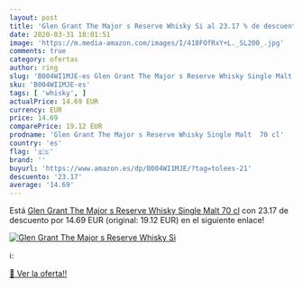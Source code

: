 ```yaml
---
layout: post
title: 'Glen Grant The Major s Reserve Whisky Si al 23.17 % de descuento'
date: 2020-03-31 18:01:51
image: 'https://m.media-amazon.com/images/I/418FOfRxY+L._SL200_.jpg'
comments: true
category: ofertas
author: ring
slug: 'B004WI1MJE-es Glen Grant The Major s Reserve Whisky Single Malt 70 cl'
sku: 'B004WI1MJE-es'
tags: [ 'whisky', ]
actualPrice: 14.69 EUR
currency: EUR
price: 14.69
comparePrice: 19.12 EUR
prodname: 'Glen Grant The Major s Reserve Whisky Single Malt  70 cl'
country: 'es'
flag: '🇪🇸'
brand: ''
buyurl: 'https://www.amazon.es/dp/B004WI1MJE/?tag=tolees-21'
descuento: '23.17'
average: '14.69'
---
```


Está [Glen Grant The Major s Reserve Whisky Single Malt  70 cl](https://www.amazon.es/dp/B004WI1MJE/?tag=tolees-21) con 23.17 de descuento por 14.69 EUR (original: 19.12 EUR) en el siguiente enlace!

[![Glen Grant The Major s Reserve Whisky Si](https://m.media-amazon.com/images/I/418FOfRxY+L._SL200_.jpg)](https://www.amazon.es/dp/B004WI1MJE/?tag=tolees-21)

ℹ️:


[🛒 Ver la oferta!!](https://www.amazon.es/dp/B004WI1MJE/?tag=tolees-21)

